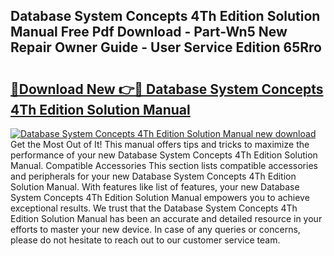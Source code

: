 ## Database System Concepts 4Th Edition Solution Manual Free Pdf Download - Part-Wn5 New Repair Owner Guide - User Service Edition 65Rro

# <h2><a href="http://bc77815.oget.top/?id=Database+System+Concepts+4Th+Edition+Solution+Manual">🔗Download New 👉🔴 Database System Concepts 4Th Edition Solution Manual</a></h2>

[![Database System Concepts 4Th Edition Solution Manual new download](https://i.imgur.com/5g1atiW.png)](http://bc77815.oget.top/?id=Database+System+Concepts+4Th+Edition+Solution+Manual)
Get the Most Out of It! This manual offers tips and tricks to maximize the performance of your new Database System Concepts 4Th Edition Solution Manual. Compatible Accessories This section lists compatible accessories and peripherals for your new Database System Concepts 4Th Edition Solution Manual. With features like list of features, your new Database System Concepts 4Th Edition Solution Manual empowers you to achieve exceptional results. We trust that the Database System Concepts 4Th Edition Solution Manual has been an accurate and detailed resource in your efforts to master your new device. In case of any queries or concerns, please do not hesitate to reach out to our customer service team.

